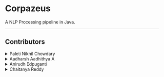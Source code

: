 # Corpazeus
A NLP Processing pipeline in Java.

---
## Contributors


  

<details>
<summary> Paleti Nikhil Chowdary</summary>

  * <a href="https://github.com/Nikhil-Paleti">Github</a>
 


  * <a href="#">Linkedin</a>
 

  * <a href="#2">Twitter</a>
 

  * <a href="https://www.instagram.com/nikhil623129/">Instagram</a>
 


</details>
<details>
<summary>Aadharsh Aadhithya A</summary>

  * <a href="https://github.com/AadharshAadhithya">Github</a>
 


  * <a href="https://www.linkedin.com/in/aadharsh-aadhithya-9a6982149/">Linkedin</a>
 

  * <a href="https://twitter.com/Aadharsh2002">Twitter</a>
 

  * <a href="https://www.instagram.com/aadharsh_aadhithya/">Instagram</a>
 


</details>
<details>
<summary> Anirudh Edpuganti</summary>

  * <a href="https://github.com/ANIRUDH-333">Github</a>
  
  * <a href="https://www.facebook.com/anirudhedpuganti/">Facebook</a> 

  * <a href="https://www.instagram.com/anirudhedpuganti/">Instagram</a>
  
  * <a href="https://www.linkedin.com/in/edpuganti-anirudh-4755b2205/">Linkedin</a>




</details>
<details>
<summary>Chaitanya Reddy</summary>

  * <a href="https://github.com/Chaitanyareddy0702">Github</a>
  
  * <a href="https://www.facebook.com/Rock-Chaitanya-Reddy/">Facebook</a> 

  * <a href="https://www.instagram.com/__chaitanya.reddy__/">Instagram</a>
  
  * <a href="https://www.linkedin.com/in/chaitanya-reddy-0702/">Linkedin</a>
